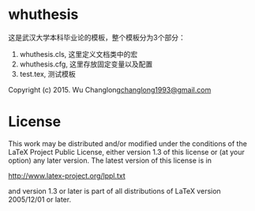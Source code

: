 whuthesis
=========

这是武汉大学本科毕业论的模板，整个模板分为3个部分：

1. whuthesis.cls, 这里定义文档类中的宏
2. whuthesis.cfg, 这里存放固定变量以及配置
3. test.tex, 测试模板


Copyright (c) 2015. Wu Changlong<changlong1993@gmail.com>


License
=====

This work may be distributed and/or modified under the
conditions of the LaTeX Project Public License, either version 1.3
of this license or (at your option) any later version.
The latest version of this license is in

http://www.latex-project.org/lppl.txt

and version 1.3 or later is part of all distributions of LaTeX
version 2005/12/01 or later.

